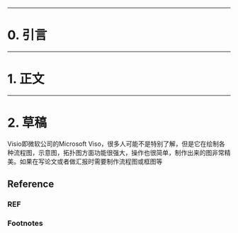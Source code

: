 ```table-of-contents
```
---
# 0. 引言


----
# 1. 正文




---

# 2. 草稿 
Visio即微软公司的Microsoft Viso，很多人可能不是特别了解，但是它在绘制各种流程图，示意图，拓扑图方面功能很强大，操作也很简单，制作出来的图非常精美。如果在写论文或者做汇报时需要制作流程图或框图等

## Reference 
### REF 


### Footnotes


